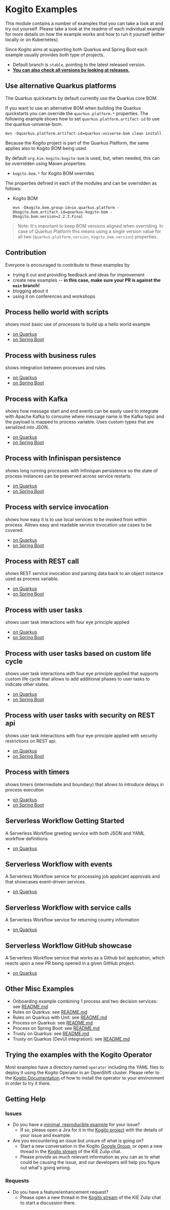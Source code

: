 # Kogito Examples

This module contains a number of examples that you can take a look at and try out yourself.  Please take a look at the readme of each individual example for more details on how the example works and how to run it yourself (either locally or on Kubernetes).

Since Kogito aims at supporting both Quarkus and Spring Boot each example usually provides both type of projects.

- Default branch is `stable`, pointing to the latest released version.
- **[You can also check all versions by looking at releases.](https://github.com/kiegroup/kogito-examples/releases/latest)**

## Use alternative Quarkus platforms

The Quarkus quickstarts by default currently use the Quarkus core BOM.

If you want to use an alternative BOM when building the Quarkus quickstarts you can override the `quarkus.platform.*` properties. The following example shows how to set `quarkus.platform.artifact-id` to use the quarkus-universe-bom.

```
mvn -Dquarkus.platform.artifact-id=quarkus-universe-bom clean install
```

Because the Kogito project is part of the Quarkus Platform, the same applies also to Kogito BOM being used.

By default `org.kie.kogito:kogito-bom` is used, but, when needed, this can be overridden using Maven properties:
* `kogito.bom.*` for Kogito BOM overrides

The properties defined in each of the modules and can be overridden as follows:
* Kogito BOM
  ```
  mvn -Dkogito.bom.group-id=io.quarkus.platform -Dkogito.bom.artifact-id=quarkus-kogito-bom -Dkogito.bom.version=2.2.3.Final
  ```
> Note: It's important to keep BOM versions aligned when overriding. In case of Quarkus Platform this means using a single
> version value for all two (`quarkus.platform.version`, `kogito.bom.version`) properties.

## Contribution

Everyone is encouraged to contribute to these examples by

* trying it out and providing feedback and ideas for improvement
* create new examples -- **in this case, make sure your PR is against the `main` branch!**
* blogging about it
* using it on conferences and workshops


## Process hello world with scripts

shows most basic use of processes to build up a hello world example

* [on Quarkus](kogito-quarkus-examples/process-scripts-quarkus)
* [on Spring Boot](kogito-springboot-examples/process-scripts-springboot)


## Process with business rules

shows integration between processes and rules.

* [on Quarkus](kogito-quarkus-examples/process-business-rules-quarkus)
* [on Spring Boot](kogito-springboot-examples/process-business-rules-springboot)


## Process with Kafka

shows how message start and end events can be easily used to integrate with Apache Kafka to consume where
message name is the Kafka topic and the payload is mapped to process variable. Uses custom types
that are serialized into JSON.

* [on Quarkus](kogito-quarkus-examples/process-kafka-quickstart-quarkus)
* [on Spring Boot](kogito-springboot-examples/process-kafka-quickstart-springboot)

## Process with Infinispan persistence

shows long running processes with Infinispan persistence so the state of process instances can
be preserved across service restarts.

* [on Quarkus](kogito-quarkus-examples/process-infinispan-persistence-quarkus)
* [on Spring Boot](kogito-springboot-examples/process-infinispan-persistence-springboot)

## Process with service invocation

shows how easy it is to use local services to be invoked from within process. Allows easy and readable
service invocation use cases to be covered.

* [on Quarkus](kogito-quarkus-examples/process-service-calls-quarkus)
* [on Spring Boot](kogito-springboot-examples/process-service-calls-springboot)

## Process with REST call

shows REST service invocation and parsing data back to an object instance used as process variable.

* [on Quarkus](kogito-quarkus-examples/process-rest-service-call-quarkus)
* [on Spring Boot](kogito-springboot-examples/process-rest-service-call-springboot)

## Process with user tasks

shows user task interactions with four eye principle applied

* [on Quarkus](kogito-quarkus-examples/process-usertasks-quarkus)
* [on Spring Boot](kogito-springboot-examples/process-usertasks-springboot)

## Process with user tasks based on custom life cycle

shows user task interactions with four eye principle applied that supports custom life cycle that allows to
add additional phases to user tasks to indicate other states.

* [on Quarkus](kogito-quarkus-examples/process-usertasks-custom-lifecycle-quarkus)
* [on Spring Boot](kogito-springboot-examples/process-usertasks-custom-lifecycle-springboot)

## Process with user tasks with security on REST api

shows user task interactions with four eye principle applied with security restrictions on REST api.

* [on Quarkus](kogito-quarkus-examples/process-usertasks-with-security-quarkus)
* [on Spring Boot](kogito-springboot-examples/process-usertasks-with-security-springboot)

## Process with timers

shows timers (intermediate and boundary) that allows to introduce delays in process execution

* [on Quarkus](kogito-quarkus-examples/process-timer-quarkus)
* [on Spring Boot](kogito-springboot-examples/process-timer-springboot)

## Serverless Workflow Getting Started

A Serverless Workflow greeting service with both JSON and YAML workflow definitions

* [on Quarkus](serverless-workflow-examples/serverless-workflow-greeting-quarkus)

## Serverless Workflow with events

A Serverless Workflow service for processing job applicant approvals and that showcases event-driven services.

* [on Quarkus](serverless-workflow-examples/serverless-workflow-events-quarkus)

## Serverless Workflow with service calls

A Serverless Workflow service for returning country information

* [on Quarkus](serverless-workflow-examples/serverless-workflow-service-calls-quarkus)

## Serverless Workflow GitHub showcase

A Serverless Workflow service that works as a Github bot application, which reacts upon a new PR being opened in a given GitHub project.

* [on Quarkus](serverless-workflow-examples/serverless-workflow-github-showcase)

## Other Misc Examples

- Onboarding example combining 1 process and two decision services: see [README.md](kogito-quarkus-examples/onboarding-example/README.md)
- Rules on Quarkus: see [README.md](kogito-quarkus-examples/rules-quarkus-helloworld/README.md)
- Rules on Quarkus with Unit: see [README.md](kogito-quarkus-examples/ruleunit-quarkus-example/README.md)
- Process on Quarkus: see [README.md](kogito-quarkus-examples/process-quarkus-example/README.md)
- Process on Spring Boot: see [README.md](kogito-springboot-examples/process-springboot-example/README.md)
- Trusty on Quarkus: see [README.md](kogito-quarkus-examples/trusty-demonstration/README.md)
- Trusty on Quarkus (DevUI integration): see [README.md](kogito-quarkus-examples/trusty-tracing-devservices/README.md)

## Trying the examples with the Kogito Operator

Most examples have a directory named `operator` including the YAML files to deploy it using the Kogito Operator in an OpenShift cluster.
Please refer to the [Kogito Documentation](https://docs.jboss.org/kogito/release/latest/html_single/#chap_kogito-deploying-on-openshift)
of how to install the operator to your environment in order to try it there.

## Getting Help
### Issues
- Do you have a [minimal, reproducible example](https://stackoverflow.com/help/minimal-reproducible-example) for your issue?
  - If so, please open a Jira for it in the [Kogito project](https://issues.redhat.com/projects/KOGITO/summary) with the details of your issue and example.
- Are you encountering an issue but unsure of what is going on?
  - Start a new conversation in the Kogito [Google Group](https://groups.google.com/g/kogito-development), or open a new thread in the [Kogito stream](https://kie.zulipchat.com/#narrow/stream/232676-kogito) of the KIE Zulip chat.
  - Please provide as much relevant information as you can as to what could be causing the issue, and our developers will help you figure out what's going wrong.

### Requests
- Do you have a feature/enhancement request?
  - Please open a new thread in the [Kogito stream](https://kie.zulipchat.com/#narrow/stream/232676-kogito) of the KIE Zulip chat to start a discussion there.

